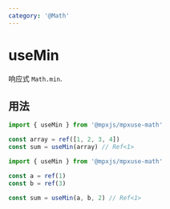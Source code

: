 ```yaml
---
category: '@Math'
---
```


# useMin

响应式 `Math.min`.

## 用法

```ts
import { useMin } from '@mpxjs/mpxuse-math'

const array = ref([1, 2, 3, 4])
const sum = useMin(array) // Ref<1>
```

```ts
import { useMin } from '@mpxjs/mpxuse-math'

const a = ref(1)
const b = ref(3)

const sum = useMin(a, b, 2) // Ref<1>
```
